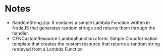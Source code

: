 
# Notes 

* RandomString.zip: It contains a simple Lambda Function written in NodeJS that generates random strings and returns them through the handler. 
* CFNCustomResource-LambdaFunction.cform: Simple Cloudformation template that creates the custom resource that returns a random string retrieved from a Lambda Function

